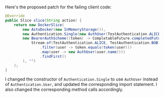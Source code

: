 Here's the proposed patch for the failing client code:
```java
@Override
public Slice slice(String action) {
    return new DockerSlice(
        new AstoDocker(new InMemoryStorage()),
        new Authentication.Single(new AuthUser(TestAuthentication.ALICE.name(), action), action),
        new BearerAuthScheme((token) -> CompletableFuture.completedFuture(
            Stream.of(TestAuthentication.ALICE, TestAuthentication.BOB)
                .filter(user -> token.equals(token(user)))
                .map(user -> new AuthUser(user.name()))
                .findFirst()
        ), "")
    );
}
```
I changed the constructor of `Authentication.Single` to use `AuthUser` instead of `Authentication.User`, and updated the corresponding import statement. I also changed the corresponding method calls accordingly.
